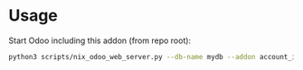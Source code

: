 # Usage

Start Odoo including this addon (from repo root):

```bash
python3 scripts/nix_odoo_web_server.py --db-name mydb --addon account_invoice_report_header_repeater
```
